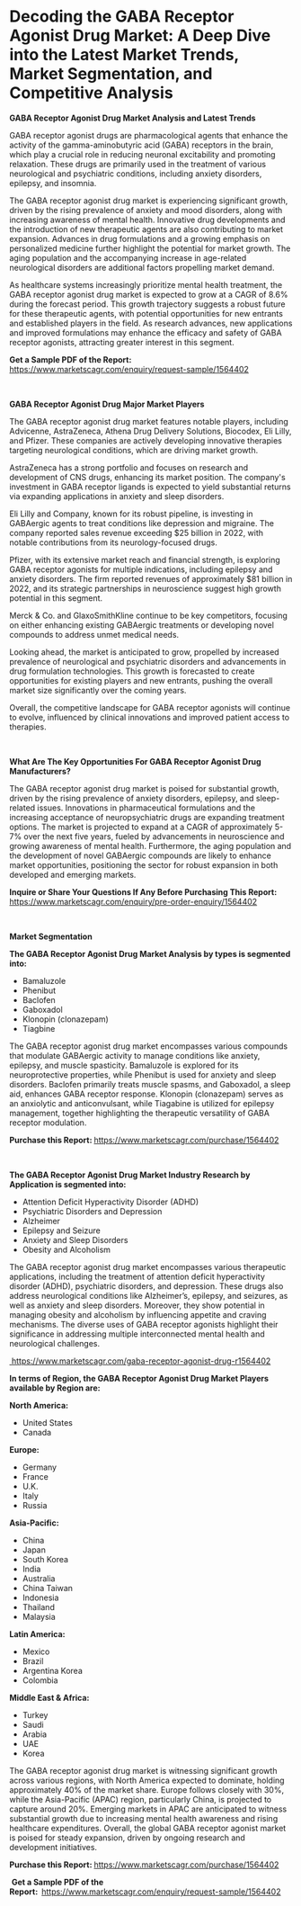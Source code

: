 <p><h1>Decoding the GABA Receptor Agonist Drug Market: A Deep Dive into the Latest Market Trends, Market Segmentation, and Competitive Analysis</h1></p><p><strong>GABA Receptor Agonist Drug Market Analysis and Latest Trends</strong></p>
<p><p>GABA receptor agonist drugs are pharmacological agents that enhance the activity of the gamma-aminobutyric acid (GABA) receptors in the brain, which play a crucial role in reducing neuronal excitability and promoting relaxation. These drugs are primarily used in the treatment of various neurological and psychiatric conditions, including anxiety disorders, epilepsy, and insomnia.</p><p>The GABA receptor agonist drug market is experiencing significant growth, driven by the rising prevalence of anxiety and mood disorders, along with increasing awareness of mental health. Innovative drug developments and the introduction of new therapeutic agents are also contributing to market expansion. Advances in drug formulations and a growing emphasis on personalized medicine further highlight the potential for market growth. The aging population and the accompanying increase in age-related neurological disorders are additional factors propelling market demand.</p><p>As healthcare systems increasingly prioritize mental health treatment, the GABA receptor agonist drug market is expected to grow at a CAGR of 8.6% during the forecast period. This growth trajectory suggests a robust future for these therapeutic agents, with potential opportunities for new entrants and established players in the field. As research advances, new applications and improved formulations may enhance the efficacy and safety of GABA receptor agonists, attracting greater interest in this segment.</p></p>
<p><strong>Get a Sample PDF of the Report:&nbsp;</strong> <a href="https://www.marketscagr.com/enquiry/request-sample/1564402?utm_campaign=2475&utm_medium=2&utm_source=Github&utm_content=ia&utm_term=19042025&utm_id=gaba-receptor-agonist-drug">https://www.marketscagr.com/enquiry/request-sample/1564402</a></p>
<p>&nbsp;</p>
<p><strong>GABA Receptor Agonist Drug Major Market Players</strong></p>
<p><p>The GABA receptor agonist drug market features notable players, including Advicenne, AstraZeneca, Athena Drug Delivery Solutions, Biocodex, Eli Lilly, and Pfizer. These companies are actively developing innovative therapies targeting neurological conditions, which are driving market growth.</p><p>AstraZeneca has a strong portfolio and focuses on research and development of CNS drugs, enhancing its market position. The company's investment in GABA receptor ligands is expected to yield substantial returns via expanding applications in anxiety and sleep disorders.</p><p>Eli Lilly and Company, known for its robust pipeline, is investing in GABAergic agents to treat conditions like depression and migraine. The company reported sales revenue exceeding $25 billion in 2022, with notable contributions from its neurology-focused drugs.</p><p>Pfizer, with its extensive market reach and financial strength, is exploring GABA receptor agonists for multiple indications, including epilepsy and anxiety disorders. The firm reported revenues of approximately $81 billion in 2022, and its strategic partnerships in neuroscience suggest high growth potential in this segment.</p><p>Merck & Co. and GlaxoSmithKline continue to be key competitors, focusing on either enhancing existing GABAergic treatments or developing novel compounds to address unmet medical needs. </p><p>Looking ahead, the market is anticipated to grow, propelled by increased prevalence of neurological and psychiatric disorders and advancements in drug formulation technologies. This growth is forecasted to create opportunities for existing players and new entrants, pushing the overall market size significantly over the coming years. </p><p>Overall, the competitive landscape for GABA receptor agonists will continue to evolve, influenced by clinical innovations and improved patient access to therapies.</p></p>
<p>&nbsp;</p>
<p><strong>What Are The Key Opportunities For GABA Receptor Agonist Drug Manufacturers?</strong></p>
<p><p>The GABA receptor agonist drug market is poised for substantial growth, driven by the rising prevalence of anxiety disorders, epilepsy, and sleep-related issues. Innovations in pharmaceutical formulations and the increasing acceptance of neuropsychiatric drugs are expanding treatment options. The market is projected to expand at a CAGR of approximately 5-7% over the next five years, fueled by advancements in neuroscience and growing awareness of mental health. Furthermore, the aging population and the development of novel GABAergic compounds are likely to enhance market opportunities, positioning the sector for robust expansion in both developed and emerging markets.</p></p>
<p><strong>Inquire or Share Your Questions If Any Before Purchasing This Report:</strong> <a href="https://www.marketscagr.com/enquiry/pre-order-enquiry/1564402?utm_campaign=2475&utm_medium=2&utm_source=Github&utm_content=ia&utm_term=19042025&utm_id=gaba-receptor-agonist-drug">https://www.marketscagr.com/enquiry/pre-order-enquiry/1564402</a></p>
<p>&nbsp;</p>
<p><strong>Market Segmentation</strong></p>
<p><strong>The GABA Receptor Agonist Drug Market Analysis by types is segmented into:</strong></p>
<p><ul><li>Bamaluzole</li><li>Phenibut</li><li>Baclofen</li><li>Gaboxadol</li><li>Klonopin (clonazepam)</li><li>Tiagbine</li></ul></p>
<p><p>The GABA receptor agonist drug market encompasses various compounds that modulate GABAergic activity to manage conditions like anxiety, epilepsy, and muscle spasticity. Bamaluzole is explored for its neuroprotective properties, while Phenibut is used for anxiety and sleep disorders. Baclofen primarily treats muscle spasms, and Gaboxadol, a sleep aid, enhances GABA receptor response. Klonopin (clonazepam) serves as an anxiolytic and anticonvulsant, while Tiagabine is utilized for epilepsy management, together highlighting the therapeutic versatility of GABA receptor modulation.</p></p>
<p><strong>Purchase this Report:&nbsp;</strong><a href="https://www.marketscagr.com/purchase/1564402?utm_campaign=2475&utm_medium=2&utm_source=Github&utm_content=ia&utm_term=19042025&utm_id=gaba-receptor-agonist-drug">https://www.marketscagr.com/purchase/1564402</a></p>
<p>&nbsp;</p>
<p><strong>The GABA Receptor Agonist Drug Market Industry Research by Application is segmented into:</strong></p>
<p><ul><li>Attention Deficit Hyperactivity Disorder (ADHD)</li><li>Psychiatric Disorders and Depression</li><li>Alzheimer</li><li>Epilepsy and Seizure</li><li>Anxiety and Sleep Disorders</li><li>Obesity and Alcoholism</li></ul></p>
<p><p>The GABA receptor agonist drug market encompasses various therapeutic applications, including the treatment of attention deficit hyperactivity disorder (ADHD), psychiatric disorders, and depression. These drugs also address neurological conditions like Alzheimer’s, epilepsy, and seizures, as well as anxiety and sleep disorders. Moreover, they show potential in managing obesity and alcoholism by influencing appetite and craving mechanisms. The diverse uses of GABA receptor agonists highlight their significance in addressing multiple interconnected mental health and neurological challenges.</p></p>
<p><a href="https://www.marketscagr.com/gaba-receptor-agonist-drug-r1564402?utm_campaign=2475&utm_medium=2&utm_source=Github&utm_content=ia&utm_term=19042025&utm_id=gaba-receptor-agonist-drug">&nbsp;https://www.marketscagr.com/gaba-receptor-agonist-drug-r1564402</a></p>
<p><strong>In terms of Region, the GABA Receptor Agonist Drug Market Players available by Region are:</strong></p>
<p>
    <p> <strong> North America: </strong>
        <ul>
            <li>United States</li>
            <li>Canada</li>
        </ul>
        </p> 
    <p> <strong> Europe: </strong>
        <ul>
            <li>Germany</li>
            <li>France</li>
            <li>U.K.</li>
            <li>Italy</li>
            <li>Russia</li>
        </ul>
        </p> 
    <p> <strong> Asia-Pacific: </strong>
        <ul>
            <li>China</li>
            <li>Japan</li>
            <li>South Korea</li>
            <li>India</li>
            <li>Australia</li>
            <li>China Taiwan</li>
            <li>Indonesia</li>
            <li>Thailand</li>
            <li>Malaysia</li>
        </ul>
        </p> 
    <p> <strong> Latin America: </strong>
        <ul>
            <li>Mexico</li>
            <li>Brazil</li>
            <li>Argentina Korea</li>
            <li>Colombia</li>
        </ul>
        </p> 
    <p> <strong> Middle East & Africa: </strong>
        <ul>
            <li>Turkey</li>
            <li>Saudi</li>
            <li>Arabia</li>
            <li>UAE</li>
            <li>Korea</li>
        </ul>
    </p>
    </p>
<p><p>The GABA receptor agonist drug market is witnessing significant growth across various regions, with North America expected to dominate, holding approximately 40% of the market share. Europe follows closely with 30%, while the Asia-Pacific (APAC) region, particularly China, is projected to capture around 20%. Emerging markets in APAC are anticipated to witness substantial growth due to increasing mental health awareness and rising healthcare expenditures. Overall, the global GABA receptor agonist market is poised for steady expansion, driven by ongoing research and development initiatives.</p></p>
<p><strong>Purchase this Report: </strong><a href="https://www.marketscagr.com/purchase/1564402?utm_campaign=2475&utm_medium=2&utm_source=Github&utm_content=ia&utm_term=19042025&utm_id=gaba-receptor-agonist-drug">https://www.marketscagr.com/purchase/1564402</a></p>
<p>&nbsp;<strong>Get a Sample PDF of the Report:&nbsp;&nbsp;</strong><a href="https://www.marketscagr.com/enquiry/request-sample/1564402?utm_campaign=2475&utm_medium=2&utm_source=Github&utm_content=ia&utm_term=19042025&utm_id=gaba-receptor-agonist-drug">https://www.marketscagr.com/enquiry/request-sample/1564402</a></p>
<p><strong></strong></p>
<p><p></p><p></p><p></p></p>